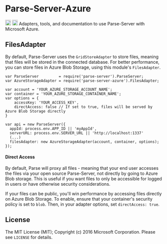 # Parse-Server-Azure
<a href="https://www.npmjs.com/package/parse-server-azure-storage"><img src="https://badge.fury.io/js/parse-server-azure-storage.svg" alt="npm version" height="18"></a> <a href="https://david-dm.org/felixrieseberg/parse-server-azure-storage"><img src="https://david-dm.org/felixrieseberg/parse-server-azure-storage.svg" alt="dependencies" height="18px"></a> Adapters, tools, and documentation to use Parse-Server with Microsoft Azure.

## FilesAdapter
By default, Parse-Server uses the `GridStoreAdapter` to store files, meaning that files will be stored in the connected database. For better performance, you can store files in Azure Blob Storage, using this module's `FilesAdapter`.

```
var ParseServer         = require('parse-server').ParseServer;
var AzureStorageAdapter = require('parse-server-azure').FilesAdapter;

var account = 'YOUR_AZURE_STORAGE_ACCOUNT_NAME';
var container = 'YOUR_AZURE_STORAGE_CONTAINER_NAME';
var options = {
    accessKey: 'YOUR_ACCESS_KEY',
    directAccess: false // If set to true, files will be served by Azure Blob Storage directly
}

var api = new ParseServer({
  appId: process.env.APP_ID || 'myAppId',
  serverURL: process.env.SERVER_URL || 'http://localhost:1337'
  (...)
  filesAdapter: new AzureStorageAdapter(account, container, options);
});
```

#### Direct Access
By default, Parse will proxy all files - meaning that your end user accesses the files via your open source Parse-Server, not directly by going to Azure Blob storage. This is useful if you want files to only be accessible for logged in users or have otherwise security considerations.

If your files can be public, you'll win performance by accessing files directly on Azure Blob Storage. To enable, ensure that your container's security policy is set to `blob`. Then, in your adapter options, set `directAccess: true`.

## License
The MIT License (MIT); Copyright (c) 2016 Microsoft Corporation. Please see `LICENSE` for details.
